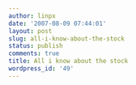 ```yaml
---
author: linpx
date: '2007-08-09 07:44:01'
layout: post
slug: all-i-know-about-the-stock
status: publish
comments: true
title: All i know about the stock
wordpress_id: '49'
---
```


  

